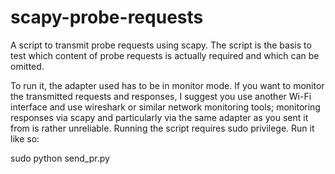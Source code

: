 # scapy-probe-requests
A script to transmit probe requests using scapy. The script is the basis to test which content of probe requests is actually required and which can be omitted.

To run it, the adapter used has to be in monitor mode. If you want to monitor the transmitted requests and responses, I suggest you use another Wi-Fi interface and use wireshark or similar network monitoring tools; monitoring responses via scapy and particularly via the same adapter as you sent it from is rather unreliable.
Running the script requires sudo privilege. Run it like so:

sudo python send_pr.py
